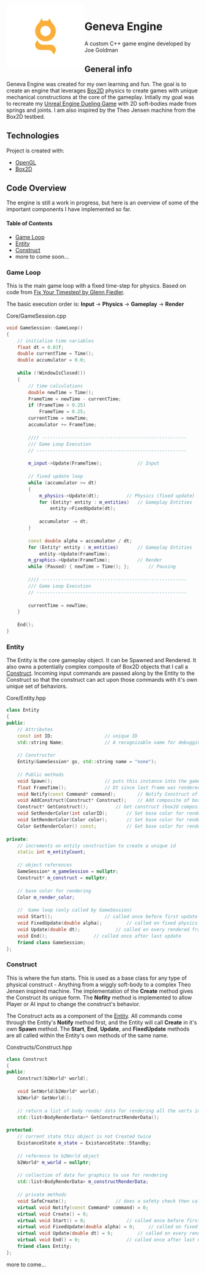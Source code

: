 <img align="left" width="205" height="164" src="http://github.com/joecgo/GenevaEngine/blob/main/Documentation/icons/GenevaLogo_Logo.jpg?raw=true" alt="Geneva Engine Logo">

# Geneva Engine

A custom C++ game engine developed by Joe Goldman

## General info
Geneva Engine was created for my own learning and fun. The goal is to create an engine that leverages [Box2D](https://box2d.org/) physics to create games with unique mechanical constructions at the core of the gameplay. Intially my goal was to recreate my [Unreal Engine Dueling Game](https://www.joecgo.com/ue4-dueling-game) with 2D soft-bodies made from springs and joints. I am also inspired by the Theo Jensen machine from the Box2D testbed.
	
## Technologies
Project is created with:
* [OpenGL](https://www.opengl.org/)
* [Box2D](https://box2d.org/)

## Code Overview
The engine is still a work in progress, but here is an overview of some of the important components I have implemented so far.

#### Table of Contents  
* [Game Loop](#game-loop) 
* [Entity](#entity)
* [Construct](#construct) 
* more to come soon...

### Game Loop
This is the main game loop with a fixed time-step for physics. Based on code from [Fix Your Timestep! by Glenn Fiedler](https://gafferongames.com/post/fix_your_timestep/). 

The basic execution order is: **Input** -> **Physics** -> **Gameplay** -> **Render** 

Core/GameSession.cpp
```cpp
void GameSession::GameLoop()
{
	// initialize time variables
	float dt = 0.01f;
	double currentTime = Time();
	double accumulator = 0.0;

	while (!WindowIsClosed())
	{
		// time calculations
		double newTime = Time();
		FrameTime = newTime - currentTime;
		if (FrameTime > 0.25)
			FrameTime = 0.25;
		currentTime = newTime;
		accumulator += FrameTime;

		//// -----------------------------------------------------
		/// Game Loop Execution
		// -------------------------------------------------------

		m_input->Update(FrameTime); 			// Input

		// fixed update loop
		while (accumulator >= dt)
		{
			m_physics->Update(dt);			// Physics (fixed update)
			for (Entity* entity : m_entities)	// Gameplay Entities
				entity->FixedUpdate(dt);

			accumulator -= dt;
		}

		const double alpha = accumulator / dt;
		for (Entity* entity : m_entities)		// Gameplay Entities
			entity->Update(FrameTime);
		m_graphics->Update(FrameTime); 			// Render
		while (Paused) { newTime = Time(); };		// Pausing

		//// -----------------------------------------------------
		/// Game Loop Execution
		// -------------------------------------------------------

		currentTime = newTime;
	}

	End();
}
```

### Entity
The Entity is the core gameplay object. It can be Spawned and Rendered. It also owns a potentially complex composite of Box2D objects that I call a [Construct](#construct).
Incoming input commands are passed along by the Entity to the Construct so that the construct can act upon those commands with it's own unique set of behaviors.

Core/Entity.hpp
```cpp
class Entity
{
public:
	// Attributes
	const int ID;					// unique ID
	std::string Name;				// A recognizable name for debugging

	// Constructor
	Entity(GameSession* gs, std::string name = "none");

	// Public methods
	void Spawn();					// puts this instance into the game
	float FrameTime();				// Dt since last frame was rendered
	void Notify(const Command* command);		// Notify Construct of incoming commands
	void AddConstruct(Construct* Construct);	// Add composite of box2d objects and properties
	Construct* GetConstruct();			// Get construct (box2d composite)
	void SetRenderColor(int colorID);		// Set base color for rendering (from palette ID)
	void SetRenderColor(Color color);		// Set base color for rendering
	Color GetRenderColor() const;			// Get base color for rendering

private:
	// increments on entity construction to create a unique id
	static int m_entityCount;

	// object references
	GameSession* m_gameSession = nullptr;
	Construct* m_construct = nullptr;

	// base color for rendering
	Color m_render_color;

	//  Game loop (only called by GameSession)
	void Start();					// called once before first update
	void FixedUpdate(double alpha);			// called on fixed physics time-steps
	void Update(double dt);				// called on every rendered frame
	void End();					// called once after last update
	friend class GameSession;
};
```

### Construct
This is where the fun starts. This is used as a base class for any type of physical construct - Anything from a wiggly soft-body to a complex Theo Jensen inspired machine. The implementation of the **Create** method gives the Construct its unique form. The **Nofity** method is implemented to allow Player or AI input to change the construct's behavior.

The Construct acts as a component of the [Entity](#entity). All commands come through the Entity's **Notify** method first, and the Entity will call **Create** in it's own **Spawn** method. The **Start**, **End**, **Update**, and **FixedUpdate** methods are all called within the Entity's own methods of the same name.

 Constructs/Construct.hpp
```cpp
class Construct
{
public:
	Construct(b2World* world);
	
	void SetWorld(b2World* world);
	b2World* GetWorld();
	
	// return a list of body render data for rendering all the verts in graphics system
	std::list<BodyRenderData>* GetConstructRenderData();

protected:
	// current state this object is not Created twice
	ExistanceState m_state = ExistanceState::Standby;
	
	// reference to b2World object
	b2World* m_world = nullptr;
	
	// collection of data for graphics to use for rendering
	std::list<BodyRenderData> m_constructRenderData;

	// private methods
	void SafeCreate();					// does a safety check then calls Create()
	virtual void Notify(const Command* command) = 0;
	virtual void Create() = 0;
	virtual void Start() = 0;				// called once before first update
	virtual void FixedUpdate(double alpha) = 0;		// called on fixed physics time-steps
	virtual void Update(double dt) = 0;			// called on every rendered frame
	virtual void End() = 0;					// called once after last update
	friend class Entity;
};
```

more to come...
